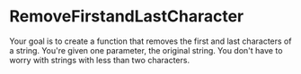 # RemoveFirstandLastCharacter
Your goal is to create a function that removes the first and last characters of a string. You're given one parameter, the original string. You don't have to worry with strings with less than two characters.